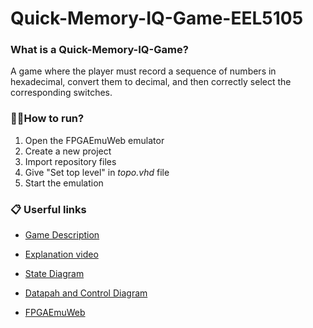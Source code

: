 # Quick-Memory-IQ-Game-EEL5105

<h3>What is a Quick-Memory-IQ-Game?</h3>
A game where the player must record a sequence of numbers in hexadecimal, convert them to decimal, and then correctly select the corresponding switches.

<h3>🏃‍♂️How to run?</h3>

1. Open the FPGAEmuWeb emulator
2. Create a new project
3. Import repository files
4. Give "Set top level" in <i>topo.vhd</i> file
5. Start the emulation 

<h3>📋 Userful links</h3>

+ [Game Description](https://drive.google.com/file/d/1vykB-f7zW9Db30if1ma5-O2WcKJs-ipc/view?usp=sharing)

+ [Explanation video](https://drive.google.com/file/d/1JW0RlfRx3MEGNtAKnjtvQfw8-Zv2G_rG/view?usp=sharing)

+ [State Diagram](https://drive.google.com/file/d/1EJx2Z8hBiKNjMzfaE70VcIJZzFtEC8bq/view?usp=sharing)

+ [Datapah and Control Diagram](https://drive.google.com/file/d/1lyDguPamDdVsXc9KEJ2FJ_m77GltYJdO/view?usp=sharing)

+ [FPGAEmuWeb](https://moodle.ufsc.br/mod/url/view.php?id=4557739)